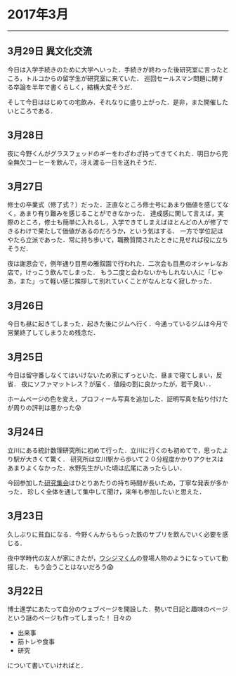 # 2017年3月
---

## 3月29日 異文化交流
今日は入学手続きのために大学へいった．手続きが終わった後研究室に言ったところ，トルコからの留学生が研究室に来ていた．
巡回セールスマン問題に関する卒論を半年で書くらしく，結構大変そうだ．

そして今日ははじめての宅飲み．それなりに盛り上がった．是非，また開催したいところである．

## 3月28日
夜に今野くんがグラスフェッドのギーをわざわざ持ってきてくれた．明日から完全無欠コーヒーを飲んで，冴え渡る一日を送れそうだ．

## 3月27日
修士の卒業式（修了式？）だった．正直なところ修士号にあまり価値を感じてなく，あまり有り難みを感じることができなかった．
達成感に関して言えば，実際のところ，修士も簡単に入れるし，入学できてしまえばほとんどの人が修了できるわけで果たして価値があるのだろうか，という気はする．
一方で学位記はやたら立派であった．常に持ち歩いて，職務質問されたときに見せれば役に立ちそうだ．

夜は謝恩会で，例年通り目黒の雅叙園で行われた．二次会も目黒のオシャレなお店で，けっこう飲んでしまった．
もう二度と会わないかもしれない人に「じゃあ，また」って軽い感じ挨拶して別れていくことがなんとなく寂しかった．

## 3月26日
今日も昼に起きてしまった．起きた後にジムへ行く．今通っているジムは今月で営業終了してしまうため残念だ．

## 3月25日
今日は留守番しなくてはいけないため家にずっといた．昼まで寝てしまい，反省．
夜にソファマットレス？が届く．値段の割に良かったが，若干臭い．．

ホームページの色を変え，プロフィール写真を追加した．証明写真を貼り付けたが周りの評判は悪かった:cold_sweat:

## 3月24日
立川にある統計数理研究所に初めて行った．立川に行くのも初めてで，思ったより駅が大きくて驚く．
研究所は立川駅から歩いて２０分程度かかりアクセスはあまりよくなかった．水野先生がいた頃は広尾にあったらしい．

今回参加した[研究集会](http://www3.grips.ac.jp/~tsuchiya/sympo2016)はひとりあたりの持ち時間が長いため，丁寧な発表が多かった．
珍しく全体を通して集中して聞け，来年も参加したいと思えた．

## 3月23日
久しぶりに貧血になる．今野くんからもらった鉄のサプリを飲んでいく必要を感じる．

夜中学時代の友人が家にきたが，[ウシジマくん](http://amzn.asia/h3Nf1YM)の登場人物のようになっていて動揺した．
もう会うことはないだろう:scream:
## 3月22日
博士進学にあたって自分のウェブページを開設した．勢いで日記と趣味のページという謎のページも作ってしまった！
日々の

-   出来事
-   筋トレや食事
-   研究

について書いていければと．

